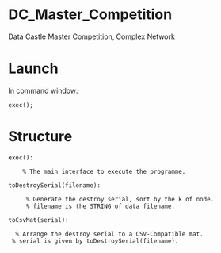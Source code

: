 # DC_Master_Competition

Data Castle Master Competition, Complex Network

# Launch

In command window:

    exec();
    
# Structure

    exec():

        % The main interface to execute the programme.
  
    toDestroySerial(filename):

         % Generate the destroy serial, sort by the k of node.
         % filename is the STRING of data filename.
  
    toCsvMat(serial):

      % Arrange the destroy serial to a CSV-Compatible mat.
     % serial is given by toDestroySerial(filename).

